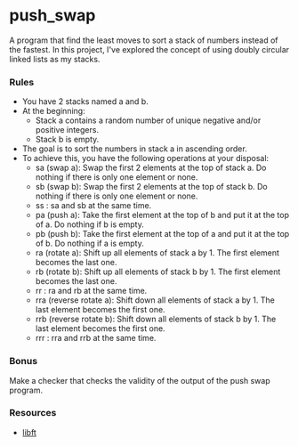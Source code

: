 # push_swap

A program that find the least moves to sort a stack of numbers instead of the fastest.
In this project, I've explored the concept of using doubly circular linked lists as my stacks.

### Rules

- You have 2 stacks named a and b.
- At the beginning:
	- Stack a contains a random number of unique negative and/or positive integers.
	- Stack b is empty.
- The goal is to sort the numbers in stack a in ascending order.
- To achieve this, you have the following operations at your disposal:
	- sa (swap a): Swap the first 2 elements at the top of stack a. Do nothing if there is only one element or none.
	- sb (swap b): Swap the first 2 elements at the top of stack b. Do nothing if there is only one element or none.
	- ss : sa and sb at the same time.
	- pa (push a): Take the first element at the top of b and put it at the top of a. Do nothing if b is empty.
	- pb (push b): Take the first element at the top of a and put it at the top of b. Do nothing if a is empty.
	- ra (rotate a): Shift up all elements of stack a by 1. The first element becomes the last one.
	- rb (rotate b): Shift up all elements of stack b by 1. The first element becomes the last one.
	- rr : ra and rb at the same time.
	- rra (reverse rotate a): Shift down all elements of stack a by 1. The last element becomes the first one.
	- rrb (reverse rotate b): Shift down all elements of stack b by 1. The last element becomes the first one.
	- rrr : rra and rrb at the same time.

### Bonus

Make a checker that checks the validity of the output of the push swap program.

### Resources

- [libft](https://www.github.com/KrunchiZ/libft)

